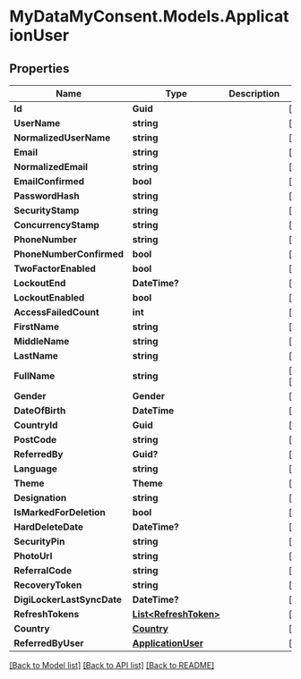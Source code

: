 # MyDataMyConsent.Models.ApplicationUser

## Properties

Name | Type | Description | Notes
------------ | ------------- | ------------- | -------------
**Id** | **Guid** |  | [optional] 
**UserName** | **string** |  | [optional] 
**NormalizedUserName** | **string** |  | [optional] 
**Email** | **string** |  | [optional] 
**NormalizedEmail** | **string** |  | [optional] 
**EmailConfirmed** | **bool** |  | [optional] 
**PasswordHash** | **string** |  | [optional] 
**SecurityStamp** | **string** |  | [optional] 
**ConcurrencyStamp** | **string** |  | [optional] 
**PhoneNumber** | **string** |  | [optional] 
**PhoneNumberConfirmed** | **bool** |  | [optional] 
**TwoFactorEnabled** | **bool** |  | [optional] 
**LockoutEnd** | **DateTime?** |  | [optional] 
**LockoutEnabled** | **bool** |  | [optional] 
**AccessFailedCount** | **int** |  | [optional] 
**FirstName** | **string** |  | [optional] 
**MiddleName** | **string** |  | [optional] 
**LastName** | **string** |  | [optional] 
**FullName** | **string** |  | [optional] [readonly] 
**Gender** | **Gender** |  | [optional] 
**DateOfBirth** | **DateTime** |  | [optional] 
**CountryId** | **Guid** |  | [optional] 
**PostCode** | **string** |  | [optional] 
**ReferredBy** | **Guid?** |  | [optional] 
**Language** | **string** |  | [optional] 
**Theme** | **Theme** |  | [optional] 
**Designation** | **string** |  | [optional] 
**IsMarkedForDeletion** | **bool** |  | [optional] 
**HardDeleteDate** | **DateTime?** |  | [optional] 
**SecurityPin** | **string** |  | [optional] 
**PhotoUrl** | **string** |  | [optional] 
**ReferralCode** | **string** |  | [optional] 
**RecoveryToken** | **string** |  | [optional] 
**DigiLockerLastSyncDate** | **DateTime?** |  | [optional] 
**RefreshTokens** | [**List&lt;RefreshToken&gt;**](RefreshToken.md) |  | [optional] 
**Country** | [**Country**](Country.md) |  | [optional] 
**ReferredByUser** | [**ApplicationUser**](ApplicationUser.md) |  | [optional] 

[[Back to Model list]](../README.md#documentation-for-models) [[Back to API list]](../README.md#documentation-for-api-endpoints) [[Back to README]](../README.md)

